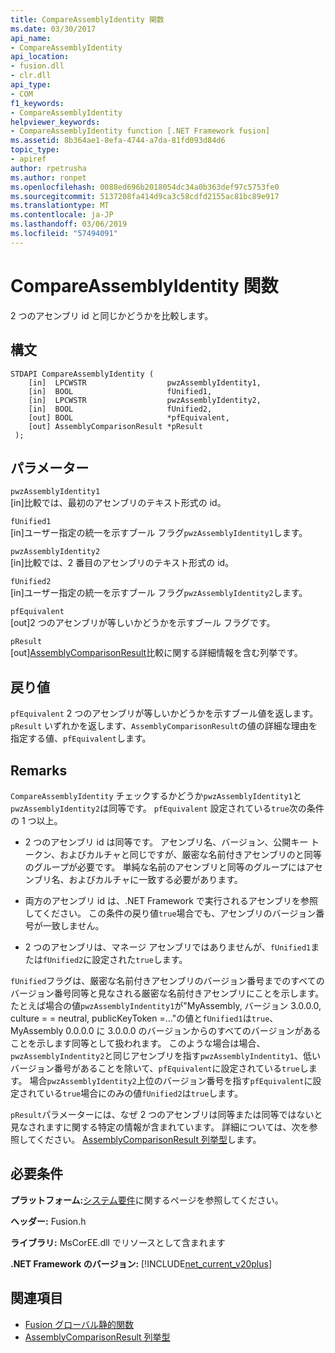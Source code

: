 ```yaml
---
title: CompareAssemblyIdentity 関数
ms.date: 03/30/2017
api_name:
- CompareAssemblyIdentity
api_location:
- fusion.dll
- clr.dll
api_type:
- COM
f1_keywords:
- CompareAssemblyIdentity
helpviewer_keywords:
- CompareAssemblyIdentity function [.NET Framework fusion]
ms.assetid: 8b364ae1-8efa-4744-a7da-81fd093d84d6
topic_type:
- apiref
author: rpetrusha
ms.author: ronpet
ms.openlocfilehash: 0088ed696b2018054dc34a0b363def97c5753fe0
ms.sourcegitcommit: 5137208fa414d9ca3c58cdfd2155ac81bc89e917
ms.translationtype: MT
ms.contentlocale: ja-JP
ms.lasthandoff: 03/06/2019
ms.locfileid: "57494091"
---
```

# <a name="compareassemblyidentity-function"></a>CompareAssemblyIdentity 関数
2 つのアセンブリ id と同じかどうかを比較します。  
  
## <a name="syntax"></a>構文  
  
```  
STDAPI CompareAssemblyIdentity (  
    [in]  LPCWSTR                  pwzAssemblyIdentity1,  
    [in]  BOOL                     fUnified1,  
    [in]  LPCWSTR                  pwzAssemblyIdentity2,  
    [in]  BOOL                     fUnified2,  
    [out] BOOL                     *pfEquivalent,  
    [out] AssemblyComparisonResult *pResult  
 );  
```  
  
## <a name="parameters"></a>パラメーター  
 `pwzAssemblyIdentity1`  
 [in]比較では、最初のアセンブリのテキスト形式の id。  
  
 `fUnified1`  
 [in]ユーザー指定の統一を示すブール フラグ`pwzAssemblyIdentity1`します。  
  
 `pwzAssemblyIdentity2`  
 [in]比較では、2 番目のアセンブリのテキスト形式の id。  
  
 `fUnified2`  
 [in]ユーザー指定の統一を示すブール フラグ`pwzAssemblyIdentity2`します。  
  
 `pfEquivalent`  
 [out]2 つのアセンブリが等しいかどうかを示すブール フラグです。  
  
 `pResult`  
 [out][AssemblyComparisonResult](../../../../docs/framework/unmanaged-api/fusion/assemblycomparisonresult-enumeration.md)比較に関する詳細情報を含む列挙です。  
  
## <a name="return-value"></a>戻り値  
 `pfEquivalent` 2 つのアセンブリが等しいかどうかを示すブール値を返します。 `pResult` いずれかを返します、`AssemblyComparisonResult`の値の詳細な理由を指定する値、`pfEquivalent`します。  
  
## <a name="remarks"></a>Remarks  
 `CompareAssemblyIdentity` チェックするかどうか`pwzAssemblyIdentity1`と`pwzAssemblyIdentity2`は同等です。 `pfEquivalent` 設定されている`true`次の条件の 1 つ以上。  
  
-   2 つのアセンブリ id は同等です。 アセンブリ名、バージョン、公開キー トークン、およびカルチャと同じですが、厳密な名前付きアセンブリのと同等のグループが必要です。 単純な名前のアセンブリと同等のグループにはアセンブリ名、およびカルチャに一致する必要があります。  
  
-   両方のアセンブリ id は、.NET Framework で実行されるアセンブリを参照してください。 この条件の戻り値`true`場合でも、アセンブリのバージョン番号が一致しません。  
  
-   2 つのアセンブリは、マネージ アセンブリではありませんが、`fUnified1`または`fUnified2`に設定された`true`します。  
  
 `fUnified`フラグは、厳密な名前付きアセンブリのバージョン番号までのすべてのバージョン番号同等と見なされる厳密な名前付きアセンブリにことを示します。 たとえば場合の値`pwzAssemblyIndentity1`が"MyAssembly, バージョン 3.0.0.0, culture = = neutral, publicKeyToken =..."の値と`fUnified1`は`true`、MyAssembly 0.0.0.0 に 3.0.0.0 のバージョンからのすべてのバージョンがあることを示します同等として扱われます。 このような場合は場合、`pwzAssemblyIndentity2`と同じアセンブリを指す`pwzAssemblyIndentity1`、低いバージョン番号があることを除いて、`pfEquivalent`に設定されている`true`します。 場合`pwzAssemblyIdentity2`上位のバージョン番号を指す`pfEquivalent`に設定されている`true`場合にのみの値`fUnified2`は`true`します。  
  
 `pResult`パラメーターには、なぜ 2 つのアセンブリは同等または同等ではないと見なされますに関する特定の情報が含まれています。 詳細については、次を参照してください。 [AssemblyComparisonResult 列挙型](../../../../docs/framework/unmanaged-api/fusion/assemblycomparisonresult-enumeration.md)します。  
  
## <a name="requirements"></a>必要条件  
 **プラットフォーム:**[システム要件](../../../../docs/framework/get-started/system-requirements.md)に関するページを参照してください。  
  
 **ヘッダー:** Fusion.h  
  
 **ライブラリ:** MsCorEE.dll でリソースとして含まれます  
  
 **.NET Framework のバージョン:** [!INCLUDE[net_current_v20plus](../../../../includes/net-current-v20plus-md.md)]  
  
## <a name="see-also"></a>関連項目
- [Fusion グローバル静的関数](../../../../docs/framework/unmanaged-api/fusion/fusion-global-static-functions.md)
- [AssemblyComparisonResult 列挙型](../../../../docs/framework/unmanaged-api/fusion/assemblycomparisonresult-enumeration.md)
